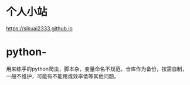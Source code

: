 # 个人小站  
https://sikuai2333.github.io  


# python-
用来练手的python爬虫，脚本杂，变量命名不规范。仓库作为备份，按需自制，一般不维护，可能有不能用或效率低等其他问题。
